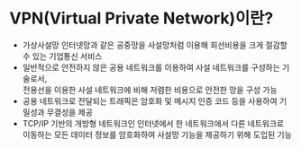 # VPN(Virtual Private Network)이란?

* 가상사설망 인터넷망과 같은 공중망을 사설망처럼 이용해 회선비용을 크게 절감할 수 있는 기업통신 서비스
* 일반적으로 안전하지 않은 공용 네트워크를 이용하여 사설 네트워크를 구성하는 기술로서, <br/>
전용선을 이용한 사설 네트워크에 비해 저렴한 비용으로 안전한 망을 구성 가능
* 공용 네트워크로 전달되는 트래픽은 암호화 및 메시지 인증 코드 등을 사용하여 기밀성과 무결성을 제공
* TCP/IP 기반의 개방형 네트워크인 인터넷에서 한 네트워크에서 다른 네트워크로 이동하는 모든 데이터 정보를 암호화하여 사설망 기능을 제공하기 위해 도입된 기능

